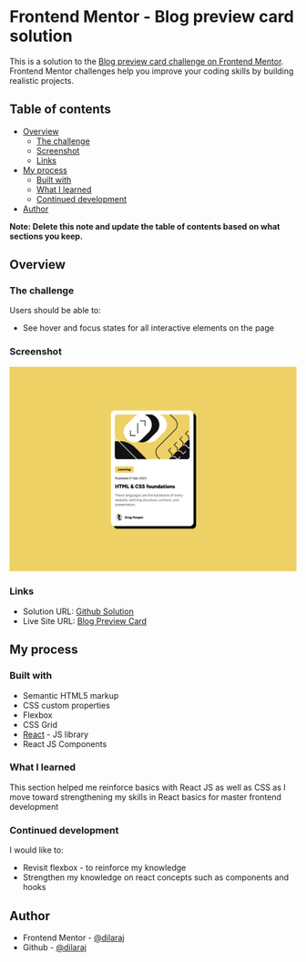 # Frontend Mentor - Blog preview card solution

This is a solution to the [Blog preview card challenge on Frontend Mentor](https://www.frontendmentor.io/challenges/blog-preview-card-ckPaj01IcS). Frontend Mentor challenges help you improve your coding skills by building realistic projects. 

## Table of contents

- [Overview](#overview)
  - [The challenge](#the-challenge)
  - [Screenshot](#screenshot)
  - [Links](#links)
- [My process](#my-process)
  - [Built with](#built-with)
  - [What I learned](#what-i-learned)
  - [Continued development](#continued-development)
- [Author](#author)

**Note: Delete this note and update the table of contents based on what sections you keep.**

## Overview

### The challenge

Users should be able to:

- See hover and focus states for all interactive elements on the page

### Screenshot

![](src/assets/images/Screenshot.png)

### Links

- Solution URL: [Github Solution](https://github.com/dilaraj/Blog-Preview-Card)
- Live Site URL: [Blog Preview Card](https://dilaraj.github.io/Blog-Preview-Card/)

## My process

### Built with

- Semantic HTML5 markup
- CSS custom properties
- Flexbox
- CSS Grid
- [React](https://reactjs.org/) - JS library
- React JS Components


### What I learned

This section helped me reinforce basics with React JS as well as CSS as I move toward strengthening my skills in React basics for master frontend development

### Continued development

I would like to:
  - Revisit flexbox - to reinforce my knowledge
  - Strengthen my knowledge on react concepts such as components and hooks

## Author

- Frontend Mentor - [@dilaraj](https://www.frontendmentor.io/profile/dilaraj)
- Github - [@dilaraj](https://github.com/dilaraj)
